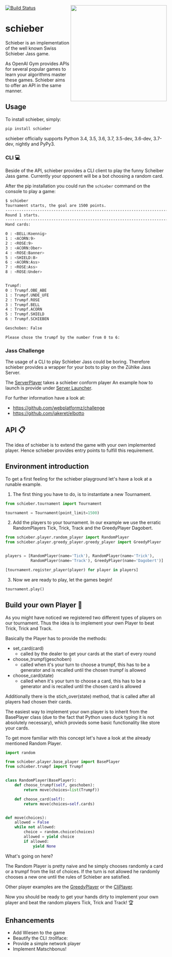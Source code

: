 [![Build Status](https://travis-ci.org/JoelNiklaus/schieber.svg?branch=master)](https://travis-ci.org/JoelNiklaus/schieber)
<a href="url"><img src="/docs/images/jasskarten.gif" align="right" width="300" ></a>
# schieber
Schieber is an implementation of the well known Swiss Schieber Jass game.

As OpenAI Gym provides APIs for several popular games to learn your algorithms master these games.
Schieber aims to offer an API in the same manner.



## Usage
To install schieber, simply:
```bash
pip install schieber

```
schieber officially supports Python 3.4, 3.5, 3.6, 3.7, 3.5-dev, 3.6-dev, 3.7-dev, nightly and PyPy3.

### CLI :computer:
Beside of the API, schieber provides a CLI client to play the funny Scheiber Jass game.
Currently your opponent will be a bot choosing a random card.

After the pip installation you could run the ```schieber``` command on the console to play a game:
```bash
$ schieber
Tournament starts, the goal are 1500 points.
--------------------------------------------------------------------------------------------------------------------------------------------------------------------------------------------------------
Round 1 starts.
--------------------------------------------------------------------------------------------------------------------------------------------------------------------------------------------------------
Hand cards: 

0 : <BELL:Koennig>
1 : <ACORN:9>
2 : <ROSE:9>
3 : <ACORN:Ober>
4 : <ROSE:Banner>
5 : <SHIELD:8>
6 : <ACORN:Ass>
7 : <ROSE:Ass>
8 : <ROSE:Under>


Trumpf:
0 : Trumpf.OBE_ABE
1 : Trumpf.UNDE_UFE
2 : Trumpf.ROSE
3 : Trumpf.BELL
4 : Trumpf.ACORN
5 : Trumpf.SHIELD
6 : Trumpf.SCHIEBEN

Geschoben: False

Please chose the trumpf by the number from 0 to 6: 
```

### Jass Challenge
The usage of a CLI to play Schieber Jass could be boring.
Therefore schieber provides a wrapper for your bots to play on the Zühlke Jass Server.

The [ServerPlayer](schieber/player/server_player/server_player.py) takes a schieber conform player
An example how to launch is provide under [Server Launcher](schieber/example/server_launcher.py). 

For further information have a look at: 
*  https://github.com/webplatformz/challenge
*  https://github.com/jakeret/elbotto

## API :clipboard:
The idea of schieber is to extend the game with your own implemented player.
Hence schieber provides entry points to fulfill this requirement.

## Environment introduction
To get a first feeling for the schieber playground let's have a look at a runable example.


1. The first thing you have to do, is to instantiate a new Tournament.
```python
from schieber.tournament import Tournament  

tournament = Tournament(point_limit=1500)
```

2. Add the players to your tournament. In our example we use the erratic RandomPlayers Tick, Trick, Track and the GreedyPlayer Dagobert.
```python
from schieber.player.random_player import RandomPlayer
from schieber.player.greedy_player.greedy_player import GreedyPlayer


players = [RandomPlayer(name='Tick'), RandomPlayer(name='Trick'), 
           RandomPlayer(name='Track'), GreedyPlayer(name='Dagobert')]

[tournament.register_player(player) for player in players]
```

3. Now we are ready to play, let the games begin!
```python
tournament.play()
```

## Build your own Player :runner:
As you might have noticed we registered two different types of players on our tournament.
Thus the idea is to implement your own Player to beat Trick, Trick and Track.

Basically the Player has to provide the methods:
 * set_card(card)
   * called by the dealer to get your cards at the start of every round
 * choose_trumpf(geschoben)
   * called when it's your turn to choose a trumpf, this has to be a generator and is recalled until the chosen trumpf is allowed
 * choose_card(state)
   * called when it's your turn to choose a card, this has to be a generator and is recalled until the chosen card is allowed

Additionally there is the stich_over(state) method, that is called after all players had chosen their cards.  

The easiest way to implement your own player is to inherit from the BasePlayer class (due to the fact that Python uses duck typing it is not absolutely necessary), which provieds some basic functionality like store your cards.

To get more familiar with this concept let's have a look at the already mentioned Random Player.
```python
import random

from schieber.player.base_player import BasePlayer
from schieber.trumpf import Trumpf


class RandomPlayer(BasePlayer):
    def choose_trumpf(self, geschoben):
        return move(choices=list(Trumpf))

    def choose_card(self):
        return move(choices=self.cards)


def move(choices):
    allowed = False
    while not allowed:
        choice = random.choice(choices)
        allowed = yield choice
        if allowed:
            yield None
```
What's going on here?

The Random Player is pretty naive and he simply chooses randomly a card or a trumpf from the list of choices. 
If the turn is not allowed he randomly chooses a new one until the rules of Schieber are satisfied.

Other player examples are the [GreedyPlayer](schieber/player/greedy_player/greedy_player.py) or the [CliPlayer](schieber/player/cli_player.py).

Now you should be ready to get your hands dirty to implement your own player and beat the random players Tick, Trick and Track! :trophy:

## Enhancements
* Add Wiesen to the game
* Beautify the CLI :trollface:
* Provide a simple network player
* Implement Matschbonus!